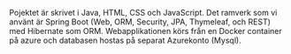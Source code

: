 Pojektet är skrivet i Java, HTML, CSS och JavaScript. Det ramverk som vi använt är Spring Boot (Web, ORM, Security, JPA, Thymeleaf, och REST) med Hibernate som ORM. Webapplikationen körs från en Docker container på azure och databasen hostas på separat Azurekonto (Mysql). 
